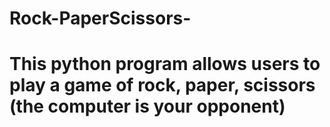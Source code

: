 # Rock-PaperScissors-
# This python program allows users to play a game of rock, paper, scissors (the computer is your opponent) 
